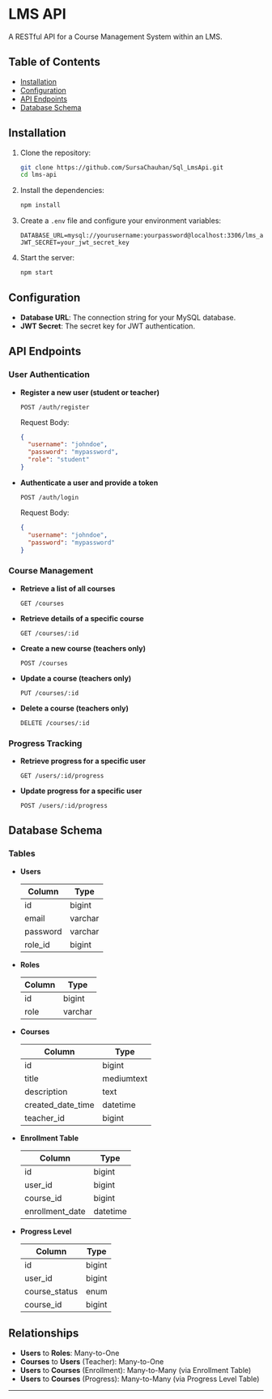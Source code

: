 # LMS API

A RESTful API for a Course Management System within an LMS.

## Table of Contents

- [Installation](#installation)
- [Configuration](#configuration)
- [API Endpoints](#api-endpoints)
- [Database Schema](#database-schema)

## Installation

1. Clone the repository:

   ```sh
   git clone https://github.com/SursaChauhan/Sql_LmsApi.git
   cd lms-api
   ```

2. Install the dependencies:

   ```sh
   npm install
   ```

3. Create a `.env` file and configure your environment variables:

   ```plaintext
   DATABASE_URL=mysql://yourusername:yourpassword@localhost:3306/lms_api
   JWT_SECRET=your_jwt_secret_key
   ```

4. Start the server:

   ```sh
   npm start
   ```

## Configuration

- **Database URL**: The connection string for your MySQL database.
- **JWT Secret**: The secret key for JWT authentication.

## API Endpoints

### User Authentication

- **Register a new user (student or teacher)**

  ```http
  POST /auth/register
  ```

  Request Body:

  ```json
  {
    "username": "johndoe",
    "password": "mypassword",
    "role": "student"
  }
  ```

- **Authenticate a user and provide a token**

  ```http
  POST /auth/login
  ```

  Request Body:

  ```json
  {
    "username": "johndoe",
    "password": "mypassword"
  }
  ```

### Course Management

- **Retrieve a list of all courses**

  ```http
  GET /courses
  ```

- **Retrieve details of a specific course**

  ```http
  GET /courses/:id
  ```

- **Create a new course (teachers only)**

  ```http
  POST /courses
  ```

- **Update a course (teachers only)**

  ```http
  PUT /courses/:id
  ```

- **Delete a course (teachers only)**

  ```http
  DELETE /courses/:id
  ```

### Progress Tracking

- **Retrieve progress for a specific user**

  ```http
  GET /users/:id/progress
  ```

- **Update progress for a specific user**

  ```http
  POST /users/:id/progress
  ```

## Database Schema

### Tables

- **Users**

  | Column   | Type    |
  | -------- | ------- |
  | id       | bigint  |
  | email    | varchar |
  | password | varchar |
  | role_id  | bigint  |

- **Roles**

  | Column | Type    |
  | ------ | ------- |
  | id     | bigint  |
  | role   | varchar |

- **Courses**

  | Column           | Type      |
  | ---------------- | --------- |
  | id               | bigint    |
  | title            | mediumtext|
  | description      | text      |
  | created_date_time| datetime  |
  | teacher_id       | bigint    |

- **Enrollment Table**

  | Column           | Type      |
  | ---------------- | --------- |
  | id               | bigint    |
  | user_id          | bigint    |
  | course_id        | bigint    |
  | enrollment_date  | datetime  |

- **Progress Level**

  | Column        | Type    |
  | ------------- | ------- |
  | id            | bigint  |
  | user_id       | bigint  |
  | course_status | enum    |
  | course_id     | bigint  |

## Relationships

- **Users** to **Roles**: Many-to-One
- **Courses** to **Users** (Teacher): Many-to-One
- **Users** to **Courses** (Enrollment): Many-to-Many (via Enrollment Table)
- **Users** to **Courses** (Progress): Many-to-Many (via Progress Level Table)

---
